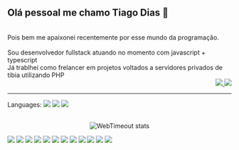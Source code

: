 <br>

## Olá pessoal me chamo Tiago Dias 👋
<br>
Pois bem me apaixonei recentemente por esse mundo da programação.<br/>
<br>
Sou desenvolvedor fullstack atuando no momento com javascript + typescript <br>
Já trablhei como frelancer em projetos voltados a servidores privados de tibia utilizando PHP <br>

<div align='right'>
  <a href="mailto:tgo.dias@outlook.com" target="_blank">
    <img src="https://img.shields.io/badge/Gmail-D14836?style=for-the-badge&logo=gmail&logoColor=white">
  </a>
  <a href="#" target="_blank">
    <img src="https://img.shields.io/badge/LinkedIn-0077B5?style=for-the-badge&logo=linkedin&logoColor=white">
  </a>
</div>

<hr>
<div>
  <div>
    Languages: 
    <img src=https://img.shields.io/badge/JavaScript-F7DF1E?style=for-the-badge&logo=javascript&logoColor=black />
    <img src=https://img.shields.io/badge/TypeScript-007ACC?style=for-the-badge&logo=typescript&logoColor=white />
    <img src=https://img.shields.io/badge/PHP-777BB4?style=for-the-badge&logo=php&logoColor=white />
  </div>
  
  <br>
  <div align='center'>
              
  ![WebTimeout stats](https://github-readme-stats.vercel.app/api?username=WebTimeout&hide='',issues&count_private=true&show_icons=true&theme=radical)

       
  </div>
  
<div>
  <img src=https://img.shields.io/badge/React-20232A?style=for-the-badge&logo=react&logoColor=61DAFB />
  <img src=https://img.shields.io/badge/React_Native-20232A?style=for-the-badge&logo=react&logoColor=61DAFB />
  <img src=https://img.shields.io/badge/next.js-000000?style=for-the-badge&logo=next-dot-js&logoColor=white />
  <img src=https://img.shields.io/badge/Figma-F24E1E?style=for-the-badge&logo=figma&logoColor=white />
  <img src=https://img.shields.io/badge/Node.js-43853D?style=for-the-badge&logo=node-dot-js&logoColor=white />
  <img src=https://img.shields.io/badge/Jest-C21325?style=for-the-badge&logo=jest&logoColor=white />
  <img src=https://img.shields.io/badge/MySQL-00000F?style=for-the-badge&logo=mysql&logoColor=white />
  <img src=https://img.shields.io/badge/SQLite-07405E?style=for-the-badge&logo=sqlite&logoColor=white />
  <img src=https://img.shields.io/badge/Postgress-5849be?style=for-the-badge&logo=Postgress&logoColor=white />
  <img src=https://img.shields.io/badge/Heroku-430098?style=for-the-badge&logo=heroku&logoColor=white />
  <img src=https://img.shields.io/badge/Insomnia-5849be?style=for-the-badge&logo=Insomnia&logoColor=white />
  <img src=https://img.shields.io/badge/Docker-007ACC?style=for-the-badge&logo=docker&logoColor=white />
</div>
